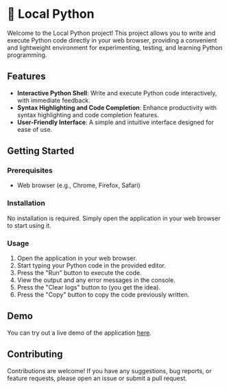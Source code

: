 # 🐍 Local Python

Welcome to the Local Python project! This project allows you to write and execute Python code directly in your web browser, providing a convenient and lightweight environment for experimenting, testing, and learning Python programming.

## Features

- **Interactive Python Shell**: Write and execute Python code interactively, with immediate feedback.
- **Syntax Highlighting and Code Completion**: Enhance productivity with syntax highlighting and code completion features.
- **User-Friendly Interface**: A simple and intuitive interface designed for ease of use.

## Getting Started

### Prerequisites

- Web browser (e.g., Chrome, Firefox, Safari)

### Installation

No installation is required. Simply open the application in your web browser to start using it.

### Usage

1. Open the application in your web browser.
2. Start typing your Python code in the provided editor.
3. Press the "Run" button to execute the code.
4. View the output and any error messages in the console.
5. Press the "Clear logs" button to (you get the idea).
6. Press the "Copy" button to copy the code previously written.

## Demo

You can try out a live demo of the application [here](https://lahcenhaouch.github.io/local_python/).

## Contributing

Contributions are welcome! If you have any suggestions, bug reports, or feature requests, please open an issue or submit a pull request.
